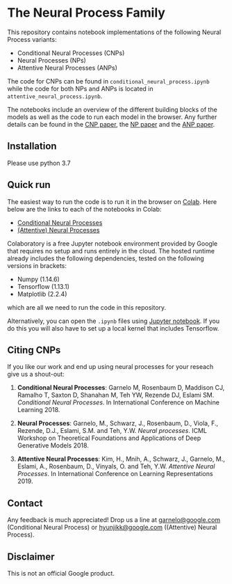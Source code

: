 # The Neural Process Family

This repository contains notebook implementations of the following Neural Process variants:

*   Conditional Neural Processes (CNPs)
*   Neural Processes (NPs)
*   Attentive Neural Processes (ANPs)

The code for CNPs can be found in `conditional_neural_process.ipynb` while the
code for both NPs and ANPs is located in `attentive_neural_process.ipynb`.

The
notebooks include an overview of the different building blocks of the models
as well as the code to run each model in the browser. Any further details
can be found in the [CNP paper](https://arxiv.org/pdf/1807.01613.pdf), the
[NP paper](https://arxiv.org/pdf/1807.01622.pdf) and the
[ANP paper](https://arxiv.org/pdf/1901.05761.pdf).


## Installation

Please use python 3.7
## Quick run

The easiest way to run the code is to run it in the browser on [Colab](https://colab.sandbox.google.com). 
Here below are the links to each of the notebooks in Colab:

* [Conditional Neural Processes](https://colab.sandbox.google.com/github/deepmind/neural-processes/blob/master/conditional_neural_process.ipynb)
* [(Attentive) Neural Processes](https://colab.sandbox.google.com/github/deepmind/neural-processes/blob/master/attentive_neural_process.ipynb)

Colaboratory is a free Jupyter notebook environment provided by Google that requires no setup and runs entirely
in the cloud. The hosted runtime already includes the following dependencies, tested on the following versions in brackets:

*   Numpy (1.14.6)
*   Tensorflow (1.13.1)
*   Matplotlib (2.2.4)

which are all we need to run the code in this repository.

Alternatively, you can open the `.ipynb` files using
[Jupyter notebook](http://jupyter.org/install.html). If you do this you will
also have to set up a local kernel that includes Tensorflow.

## Citing CNPs

If you like our work and end up using neural processes for your reseach give us a shout-out:

1. **Conditional Neural Processes**: Garnelo M, Rosenbaum D, Maddison CJ, Ramalho T, Saxton D, Shanahan M, Teh YW,
Rezende DJ, Eslami SM. *Conditional Neural Processes*. In International Conference
on Machine Learning 2018.

1. **Neural Processes**: Garnelo, M., Schwarz, J., Rosenbaum, D., Viola, F., Rezende, D.J., Eslami, S.M. and Teh, Y.W. *Neural processes*. ICML Workshop on Theoretical Foundations and Applications of Deep Generative Models 2018.

1. **Attentive Neural Processes**: Kim, H., Mnih, A., Schwarz, J., Garnelo, M., Eslami, A., Rosenbaum, D., Vinyals, O. and Teh, Y.W. *Attentive Neural Processes*. In International Conference on Learning Representations 2019.

## Contact

Any feedback is much appreciated! Drop us a line at garnelo@google.com (Conditional Neural Process) or hyunjikk@google.com ((Attentive) Neural Process).

## Disclaimer

This is not an official Google product.
